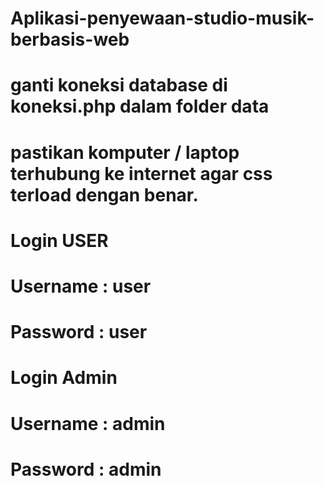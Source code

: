 # Aplikasi-penyewaan-studio-musik-berbasis-web


# ganti koneksi database di koneksi.php dalam folder data
# pastikan komputer / laptop terhubung ke internet agar css terload dengan benar.


# Login USER
# Username   : user
# Password   : user


# Login Admin
# Username   : admin
# Password   : admin

